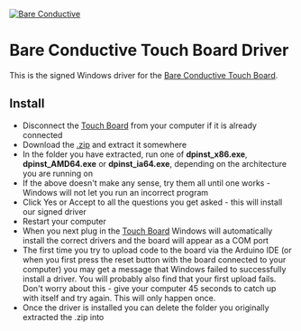 [![Bare Conductive](https://www.dropbox.com/s/7qmvpvst3kal3qv/LOGO_256x106.png?dl=1)](http://www.bareconductive.com/)


# Bare Conductive Touch Board Driver
This is the signed Windows driver for the [Bare Conductive Touch Board](http://www.bareconductive.com/touch-board).


## Install

* Disconnect the [Touch Board](http://www.bareconductive.com/touch-board) from your computer if it is already connected
* Download the [.zip](https://github.com/BareConductive/touch-board-driver/archive/public.zip) and extract it somewhere
* In the folder you have extracted, run one of **dpinst_x86.exe**, **dpinst_AMD64.exe** or **dpinst_ia64.exe**, depending on the architecture you are running on
* If the above doesn't make any sense, try them all until one works - Windows will not let you run an incorrect program
* Click Yes or Accept to all the questions you get asked - this will install our signed driver
* Restart your computer
* When you next plug in the [Touch Board](http://www.bareconductive.com/touch-board) Windows will automatically install the correct drivers and the board will appear as a COM port
* The first time you try to upload code to the board via the Arduino IDE (or when you first press the reset button with the board connected to your computer) you may get a message that Windows failed to successfully install a driver. You will probably also find that your first upload fails. Don't worry about this - give your computer 45 seconds to catch up with itself and try again. This will only happen once.
* Once the driver is installed you can delete the folder you originally extracted the .zip into

